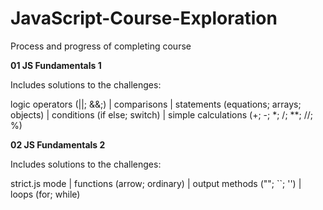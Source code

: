 # JavaScript-Course-Exploration
Process and progress of completing course

**01 JS Fundamentals 1**

Includes solutions to the challenges:

logic operators (||; &&;) | comparisons | statements (equations; arrays; objects) | conditions (if else; switch) | simple calculations (+; -; *; /; **; //; %)

**02 JS Fundamentals 2**

Includes solutions to the challenges:

strict.js mode | functions (arrow; ordinary) | output methods (""; ``; '') | loops (for; while)
